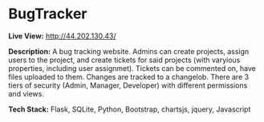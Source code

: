 # BugTracker
**Live View:** http://44.202.130.43/

**Description:** A bug tracking website. Admins can create projects, assign users to the project, and create tickets for said projects (with varyious properties, including user assignmet). Tickets can be commented on, have files uploaded to them. Changes are tracked to a changelob. There are 3 tiers of security (Admin, Manager, Developer) with different permissions and views.

**Tech Stack:** Flask, SQLite, Python, Bootstrap, chartsjs, jquery, Javascript
